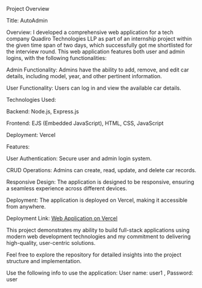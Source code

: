 Project Overview

Title: AutoAdmin

Overview: I developed a comprehensive web application for a tech company Quadiro Technologies LLP as part of an internship project within the given time span of two days, which successfully got me shortlisted for the interview round. This web application features both user and admin logins, with the following functionalities:

Admin Functionality: Admins have the ability to add, remove, and edit car details, including model, year, and other pertinent information.

User Functionality: Users can log in and view the available car details.

Technologies Used:

Backend: Node.js, Express.js

Frontend: EJS (Embedded JavaScript), HTML, CSS, JavaScript

Deployment: Vercel

Features:

User Authentication: Secure user and admin login system.

CRUD Operations: Admins can create, read, update, and delete car records.

Responsive Design: The application is designed to be responsive, ensuring a seamless experience across different devices.

Deployment: The application is deployed on Vercel, making it accessible from anywhere.

Deployment Link: [Web Application on Vercel](https://quario-assgin-project.vercel.app/)

This project demonstrates my ability to build full-stack applications using modern web development technologies and my commitment to delivering high-quality, user-centric solutions.


Feel free to explore the repository for detailed insights into the project structure and implementation.

Use the following info to use the application:
User name: user1 , Password: user
